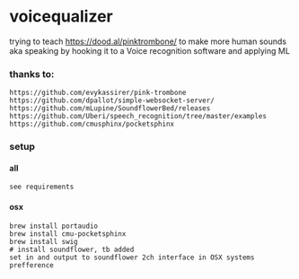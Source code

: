 # voicequalizer

trying to teach https://dood.al/pinktrombone/ to make more human sounds aka speaking by hooking it to a Voice recognition software and applying ML

### thanks to:
```
https://github.com/evykassirer/pink-trombone
https://github.com/dpallot/simple-websocket-server/
https://github.com/mLupine/SoundflowerBed/releases
https://github.com/Uberi/speech_recognition/tree/master/examples
https://github.com/cmusphinx/pocketsphinx
```

### setup
#### all
```
see requirements
```
#### osx
```
brew install portaudio
brew install cmu-pocketsphinx
brew install swig
# install soundflower, tb added
set in and output to soundflower 2ch interface in OSX systems prefference
```
